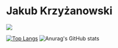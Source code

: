 # Jakub Krzyżanowski

<a align="center" href= "https://discord.com/users/563718132863074324"><img align="center" src="https://lanyard-profile-readme.vercel.app/api/842378070857875497?bg=00000000" /></a>

[![Top Langs](https://github-readme-stats.vercel.app/api/top-langs/?username=KvbuS2115&layout=compact)](https://github.com/KvbuS2115)
![Anurag's GitHub stats](https://github-readme-stats.vercel.app/api?username=KvbuS2115&show_icons=true&theme=dracula&locale=pl)
